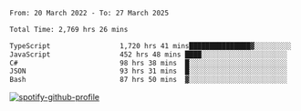 <!--START_SECTION:waka-->

```txt
From: 20 March 2022 - To: 27 March 2025

Total Time: 2,769 hrs 26 mins

TypeScript                 1,720 hrs 41 mins███████████████▓░░░░░░░░░   62.13 %
JavaScript                 452 hrs 48 mins ████░░░░░░░░░░░░░░░░░░░░░   16.35 %
C#                         98 hrs 38 mins  █░░░░░░░░░░░░░░░░░░░░░░░░   03.56 %
JSON                       93 hrs 31 mins  █░░░░░░░░░░░░░░░░░░░░░░░░   03.38 %
Bash                       87 hrs 50 mins  ▓░░░░░░░░░░░░░░░░░░░░░░░░   03.17 %
```

<!--END_SECTION:waka-->
[![spotify-github-profile](https://spotify-github-profile.vercel.app/api/view?uid=c00zprrvy9xiloa9qnco3hmng&cover_image=true&theme=novatorem&show_offline=false&background_color=121212&bar_color=53b14f&bar_color_cover=false)](https://spotify-github-profile.vercel.app/api/view?uid=c00zprrvy9xiloa9qnco3hmng&redirect=true)



